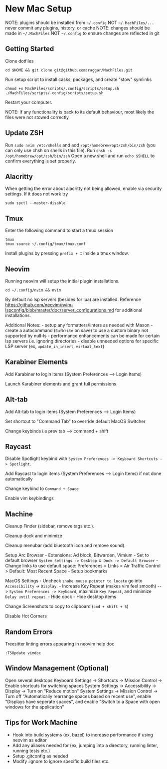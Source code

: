 # New Mac Setup

NOTE: plugins should be installed from `~/.config` NOT `~/.MachFiles/...` never commit any plugins, history, or cache
NOTE: changes should be made in `~/.MachFiles` NOT `~/.config` to ensure changes are reflected in git

## Getting Started

Clone dotfiles

```
cd $HOME && git clone git@github.com:raggar/MachFiles.git
```

Run setup script to install casks, packages, and create "stow" symlinks

```
chmod +x MachFiles/scripts/.config/scripts/setup.sh
./MachFiles/scripts/.config/scripts/setup.sh
```

Restart your computer.

NOTE: If any functionality is back to its default behaviour, most likely the files were not stowed correctly

## Update ZSH

Run `sudo nvim /etc/shells` and add `/opt/homebrew/opt/zsh/bin/zsh` (you can only use chsh on shells in this file).
Run `chsh -s /opt/homebrew/opt/zsh/bin/zsh` 
Open a new shell and run `echo $SHELL` to confirm everything is set properly.

## Alacritty

When getting the error about alacritty not being allowed, enable via security settings. If it does not work try

```
sudo spctl --master-disable
```

## Tmux

Enter the following command to start a tmux session

```
tmux
tmux source ~/.config/tmux/tmux.conf
```

Install plugins by pressing `prefix + I` inside a tmux window.

## Neovim

Running neovim will setup the initial plugin installations.

```
cd ~/.config/nvim && nvim
```

By default no lsp servers (besides for lua) are installed. Reference https://github.com/neovim/nvim-lspconfig/blob/master/doc/server_configurations.md for 
additional installations.

Additional Notes:
    - setup any formatters/linters as needed with Mason
        - create a autocommand (`BufWrite` on save) to use a custom binary not supported by null-ls
    - performance enhancements can be made for certain lsp servers i.e. ignoring directories 
        - disable unneeded options for specific LSP server (ex, `update_in_insert`, `virtual_text`)

## Karabiner Elements

Add Karabiner to login items (System Preferences --> Login Items)

Launch Karabiner elements and grant full permissions.

## Alt-tab

Add Alt-tab to login items (System Preferences --> Login Items)

Set shortcut to "Command Tab" to override default MacOS Switcher

Change keybinds i.e prev tab --> command + shift   

## Raycast

Disable Spotlight keybind with `System Preferences -> Keyboard Shortcuts -> Spotlight`.

Add Raycast to login items (System Preferences --> Login Items) if not done automatically

Change keybind to `Command + Space`

Enable vim keybindings

## Machine

Cleanup Finder (sidebar, remove tags etc.).

Cleanup dock and minimize

Cleanup menubar (add bluetooth icon and remove sound).

Setup Arc Browser
    - Extensions: Ad block, Bitwarden, Vimium
    - Set to default browser `System Settings -> Desktop & Dock -> Default Browser`
    - Change links to use default space: Preferences > Links > Air Traffic Control > Default: Most Recent Space
    - Setup bookmarks

MacOS Settings
    - Uncheck `shake mouse pointer to locate` go into `Accessibility` -> `Display`.
    - Increase Key Repeat (makes vim feel smooth) --> `System Preferences -> Keyboard`, maximize `Key Repeat`, and minimize `Delay until repeat`.
    - Hide dock
    - Hide desktop items

Change Screenshots to copy to clipboard (`cmd + shift + 5`)

Disable Hot Corners

## Random Errors 

Treesitter linting errors appearing in neovim help doc

```
:TSUpdate vimdoc
```

## Window Management (Optional)

Open several desktops
Keyboard Settings -> Shortcuts -> Mission Control -> Enable shortcuts for switching spaces
System Settings -> Accessibility -> Display -> Turn on "Reduce motion"
System Settings -> Mission Control -> Turn off "Automatically rearrange spaces based on recent use", enable "Displays have seperate spaces", and enable "Switch to a Space with open windows for the application"

## **Tips for Work Machine**
- Hook into build systems (ex, bazel) to increase performance if using neovim as editor
- Add any aliases needed for (ex, jumping into a directory, running linter, running tests etc.)
- Setup .gitconfig as needed
- Modify .ignore to ignore specific build files etc.

